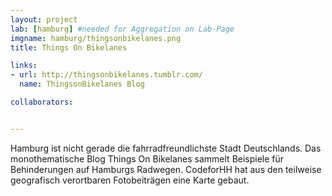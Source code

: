 ```yaml
---
layout: project
lab: [hamburg] #needed for Aggregation on Lab-Page
imgname: hamburg/thingsonbikelanes.png
title: Things On Bikelanes

links:
- url: http://thingsonbikelanes.tumblr.com/
  name: ThingsonBikelanes Blog

collaborators:


---
```


Hamburg ist nicht gerade die fahrradfreundlichste Stadt Deutschlands. Das monothematische Blog Things On Bikelanes sammelt Beispiele für Behinderungen auf Hamburgs Radwegen. CodeforHH hat aus den teilweise geografisch verortbaren Fotobeiträgen eine Karte gebaut.
